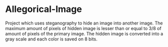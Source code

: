 # Allegorical-Image
Project which uses steganography to hide an image into another image. The maximum amount of pixels of hidden image is lesser than or equal to 3/8 of amount of pixels of the primary image. The hidden image is converted into a gray scale and each color is saved on 8 bits.
